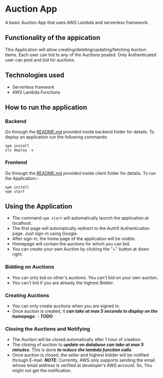 # Auction App

A basic Auction App that uses AWS Lambda and serverless framework.

## Functionality of the appication

This Application will allow creating/deleting/updating/fetching Auction Items. Each user can bid to any of the Auctions posted. Only Authenticated user can post and bid for auctions.

## Technologies used

-   Serverless framwork
-   AWS Lambda Functions

## How to run the application

### Backend

Go through the [README.md](https://github.com/nishchay-suteri/Auction-App/blob/master/backend/README.md) provided inside backend folder for details.
To deploy an application run the following commands:

```cd backend
npm install
sls deploy -v
```

### Frontend

Go through the [README.md](https://github.com/nishchay-suteri/Auction-App/blob/master/client/README.md) provided inside client folder for details.
To run the Application:-

```cd client
npm install
npm start
```

## Using the Application

-   The command `npm start` will automatically launch the application at localhost.
-   The first page will automatically redirect to the Auth0 Authenticaiton page. Just sign-in using Google.
-   After sign-in, the home page of the application will be visible.
-   Homepage will contain the auctions for which you can bid.
-   You can create your own Auction by clicking the "+" button at down right.

### Bidding on Auctions

-   You can only bid on other's auctions. You can't bid on your own auction.
-   You can't bid if you are already the highest Bidder.

### Creating Auctions

-   You can only create auctions when you are signed in.
-   Once auction is created, it **_can take at max 5 seconds to display on the homepage_**. - **_TODO_**

### Closing the Auctions and Notifying

-   The Auction will be closed automatically after 1 hour of creation.
-   The closing of auction to **_update on database can take at max 5 minutes_**. This is done **_to reduce the lambda function calls._**
-   Once auction is closed, the seller and highest bidder will be notified through E-mail. **_NOTE_**: Currently, AWS only supports sending the email whose email address is verified at developer's AWS account. So, You might not get the notification.
